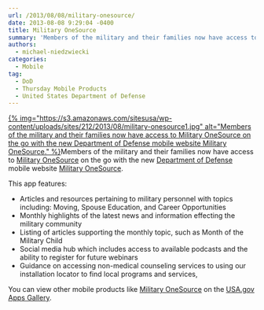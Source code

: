 ```yaml
---
url: /2013/08/08/military-onesource/
date: 2013-08-08 9:29:04 -0400
title: Military OneSource
summary: 'Members of the military and their families now have access to&nbsp;Military OneSource on the go with the new Department of Defense&nbsp; mobile website Military OneSource. This app'
authors:
  - michael-niedzwiecki
categories:
  - Mobile
tag:
  - DoD
  - Thursday Mobile Products
  - United States Department of Defense
---
```


[{% img="https://s3.amazonaws.com/sitesusa/wp-content/uploads/sites/212/2013/08/military-onesource1.jpg" alt="Members of the military and their families now have access to Military OneSource on the go with the new Department of Defense mobile website Military OneSource." %}](https://s3.amazonaws.com/sitesusa/wp-content/uploads/sites/212/2013/08/military-onesource1.jpg)Members of the military and their families now have access to [Military OneSource](http://apps.usa.gov/military-onesource.shtml) on the go with the new [Department of Defense](http://www.defense.gov/) mobile website [Military OneSource](http://apps.usa.gov/military-onesource.shtml).

This app features:

  * Articles and resources pertaining to military personnel with topics including: Moving, Spouse Education, and Career Opportunities
  * Monthly highlights of the latest news and information effecting the military community
  * Listing of articles supporting the monthly topic, such as Month of the Military Child
  * Social media hub which includes access to available podcasts and the ability to register for future webinars
  * Guidance on accessing non-medical counseling services to using our installation locator to find local programs and services,

You can view other mobile products like [Military OneSource](http://apps.usa.gov/military-onesource.shtml) on the [USA.gov Apps Gallery](http://apps.usa.gov/).